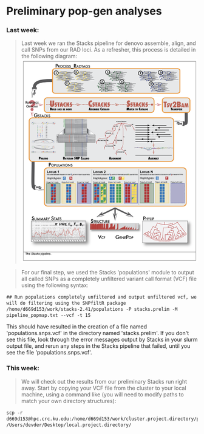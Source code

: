 # Preliminary pop-gen analyses
### Last week:
> Last week we ran the Stacks pipeline for denovo assemble, align, and call SNPs from our RAD loci. As a refresher, this process is detailed in the following diagram:
![img](stacks.diagram.png "Title")

> For our final step, we used the Stacks 'populations' module to output all called SNPs as a completely unfiltered variant call format (VCF) file using the following syntax:
```
## Run populations completely unfiltered and output unfiltered vcf, we will do filtering using the SNPfiltR package
/home/d669d153/work/stacks-2.41/populations -P stacks.prelim -M pipeline_popmap.txt --vcf -t 15
```
This should have resulted in the creation of a file named 'populations.snps.vcf' in the directory named 'stacks.prelim'. If you don't see this file, look through the error messages output by Stacks in your slurm output file, and rerun any steps in the Stacks pipeline that failed, until you see the file 'populations.snps.vcf'.

### This week:
> We will check out the results from our preliminary Stacks run right away. Start by copying your VCF file from the cluster to your local machine, using a command like (you will need to modify paths to match your own directory structures):
```
scp -r d669d153@hpc.crc.ku.edu:/home/d669d153/work/cluster.project.directory/populations.snps.vcf /Users/devder/Desktop/local.project.directory/
```
